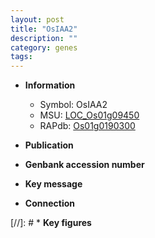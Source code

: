 ```yaml
---
layout: post
title: "OsIAA2"
description: ""
category: genes
tags: 
---
```


* **Information**  
    + Symbol: OsIAA2  
    + MSU: [LOC_Os01g09450](http://rice.uga.edu/cgi-bin/ORF_infopage.cgi?orf=LOC_Os01g09450)  
    + RAPdb: [Os01g0190300](http://rapdb.dna.affrc.go.jp/viewer/gbrowse_details/irgsp1?name=Os01g0190300)  

* **Publication**  

* **Genbank accession number**  

* **Key message**  

* **Connection**  

[//]: # * **Key figures**  


